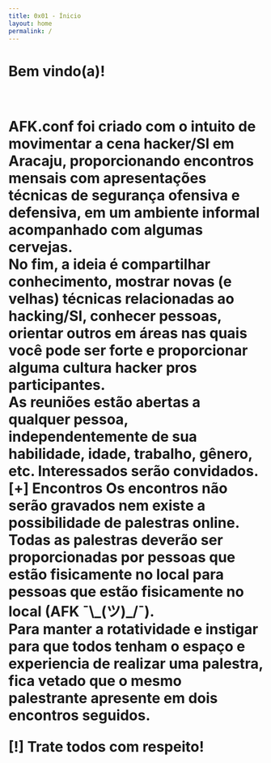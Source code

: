 ```yaml
---
title: 0x01 - Ínicio
layout: home
permalink: /
---
```


# Bem vindo(a)!
<br>
<h1>
AFK.conf foi criado com o intuito de movimentar a cena hacker/SI em Aracaju, proporcionando encontros mensais com apresentações técnicas de segurança ofensiva e defensiva, em um ambiente informal acompanhado com algumas cervejas.
<br>
No fim, a ideia é compartilhar conhecimento, mostrar novas (e velhas) técnicas relacionadas ao hacking/SI, conhecer pessoas, orientar outros em áreas nas quais você pode ser forte e proporcionar alguma cultura hacker pros participantes.
<br>
As reuniões estão abertas a qualquer pessoa, independentemente de sua habilidade, idade, trabalho, gênero, etc.
Interessados serão convidados.
<br>
[+] Encontros
Os encontros não serão gravados nem existe a possibilidade de palestras online. Todas as palestras deverão ser proporcionadas por pessoas que estão fisicamente no local para pessoas que estão fisicamente no local (AFK ¯\_(ツ)_/¯).
<br>
Para manter a rotatividade e instigar para que todos tenham o espaço e experiencia de realizar uma palestra, fica vetado que o mesmo palestrante apresente em dois encontros seguidos.
<br>

[!] Trate todos com respeito!

<br>
</h1>
